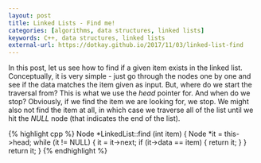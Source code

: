 ```yaml
---
layout: post
title: Linked Lists - Find me!
categories: [algorithms, data structures, linked lists]
keywords: C++, data structures, linked lists
external-url: https://dotkay.github.io/2017/11/03/linked-list-find
---
```


In this post, let us see how to find if a given item exists in the linked list. Conceptually, it is very simple - just go through the nodes one by one and see if the data matches the item given as input. But, where do we start the traversal from? This is what we use the _head_ pointer for. And when do we stop? Obviously, if we find the item we are looking for, we stop. We might also not find the item at all, in which case we traverse all of the list until we hit the _NULL_ node (that indicates the end of the list).

{% highlight cpp %}
Node *LinkedList::find (int item) {
  Node *it = this->head;
  while (it != NULL) {
    it = it->next;
    if (it->data == item) {
      return it;
    }
  }
  return it;
}
{% endhighlight %}